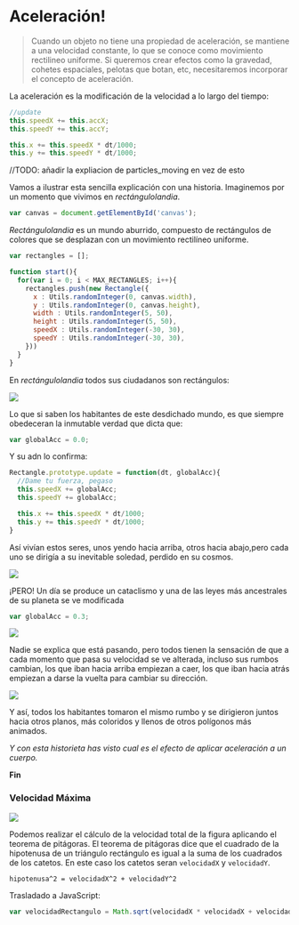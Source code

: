 # Aceleración!



>Cuando un objeto no tiene una propiedad de aceleración, se mantiene a una velocidad constante, lo que se conoce como movimiento rectilineo uniforme.
Si queremos crear efectos como la gravedad, cohetes espaciales, pelotas que botan, etc, necesitaremos incorporar el concepto de aceleración.

La aceleración es la modificación de la velocidad a lo largo del tiempo:

```javascript
//update
this.speedX += this.accX;
this.speedY += this.accY;

this.x += this.speedX * dt/1000;
this.y += this.speedY * dt/1000;
```
//TODO: añadir la expliacion de particles_moving en vez de esto

Vamos a ilustrar esta sencilla explicación con una historia. Imaginemos por un momento que vivimos en _rectángulolandia_.

```javascript
var canvas = document.getElementById('canvas');
```

 _Rectángulolandia_ es un mundo aburrido, compuesto de rectángulos de colores que se desplazan con un movimiento rectilíneo uniforme.

```javascript
var rectangles = [];

function start(){
  for(var i = 0; i < MAX_RECTANGLES; i++){
    rectangles.push(new Rectangle({
      x : Utils.randomInteger(0, canvas.width),
      y : Utils.randomInteger(0, canvas.height),
      width : Utils.randomInteger(5, 50),
      height : Utils.randomInteger(5, 50),
      speedX : Utils.randomInteger(-30, 30),
      speedY : Utils.randomInteger(-30, 30),
    }))
  }
}
```

En _rectángulolandia_ todos sus ciudadanos son rectángulos:

![](https://github.com/rafinskipg/introductioncanvas/raw/master/img/teory/chapter_animations/rectangleland_1.png)

Lo que si saben los habitantes de este desdichado mundo, es que siempre obedeceran la inmutable verdad que dicta que:

```javascript
var globalAcc = 0.0;
```

Y su adn lo confirma:

```javascript
Rectangle.prototype.update = function(dt, globalAcc){
  //Dame tu fuerza, pegaso
  this.speedX += globalAcc;
  this.speedY += globalAcc;

  this.x += this.speedX * dt/1000;
  this.y += this.speedY * dt/1000;
}
```

Así vivían estos seres, unos yendo hacia arriba, otros hacia abajo,pero cada uno se dirigía a su inevitable soledad, perdido en su cosmos.


![](https://github.com/rafinskipg/introductioncanvas/raw/master/img/teory/chapter_animations/rectangleland_1_directions.png)

¡PERO! Un día se produce un cataclismo y una de las leyes más ancestrales de su planeta se ve modificada

```javascript
var globalAcc = 0.3;
```

![](https://github.com/rafinskipg/introductioncanvas/raw/master/img/teory/chapter_animations/rectangle_surprised.png)

Nadie se explica que está pasando, pero todos tienen la sensación de que a cada momento que pasa su velocidad se ve alterada, incluso sus rumbos cambian, los que iban hacia arriba empiezan a caer, los que iban hacia atrás empiezan a darse la vuelta para cambiar su dirección.

![](https://github.com/rafinskipg/introductioncanvas/raw/master/img/teory/chapter_animations/rectangleland_2_directions.png)

Y así, todos los habitantes tomaron el mismo rumbo y se dirigieron juntos hacia otros planos, más coloridos y llenos de otros polígonos más animados.

_Y con esta historieta has visto cual es el efecto de aplicar aceleración a un cuerpo._

**Fin**

### Velocidad Máxima

![](https://github.com/rafinskipg/introductioncanvas/raw/master/img/teory/chapter_animations/pitagoras.png)

Podemos realizar el cálculo de la velocidad total de la figura aplicando el teorema de pitágoras. El teorema de pitágoras dice que el cuadrado de la hipotenusa de un triángulo rectángulo es igual a la suma de los cuadrados de los catetos. En este caso los catetos seran `velocidadX` y `velocidadY`. 

```
hipotenusa^2 = velocidadX^2 + velocidadY^2
```

Trasladado a JavaScript:

```javascript
var velocidadRectangulo = Math.sqrt(velocidadX * velocidadX + velocidadY * velocidadY )
```

